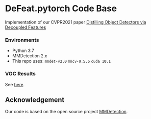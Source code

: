 # DeFeat.pytorch Code Base

Implementation of our CVPR2021 paper [Distilling Object Detectors via Decoupled Features](https://arxiv.org/pdf/2103.14475.pdf)

### Environments
- Python 3.7
- MMDetection 2.x
- This repo uses: `mmdet-v2.0` `mmcv-0.5.6` `cuda 10.1`

### VOC Results
See [here](https://github.com/ggjy/DeFeat.pytorch/blob/main/configs/faster_rcnn/README.md).

## Acknowledgement
Our code is based on the open source project [MMDetection](https://github.com/open-mmlab/mmdetection).
